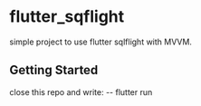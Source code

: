 # flutter_sqflight

simple project to use flutter sqlflight with MVVM.

## Getting Started

close this repo and write:
-- flutter run
